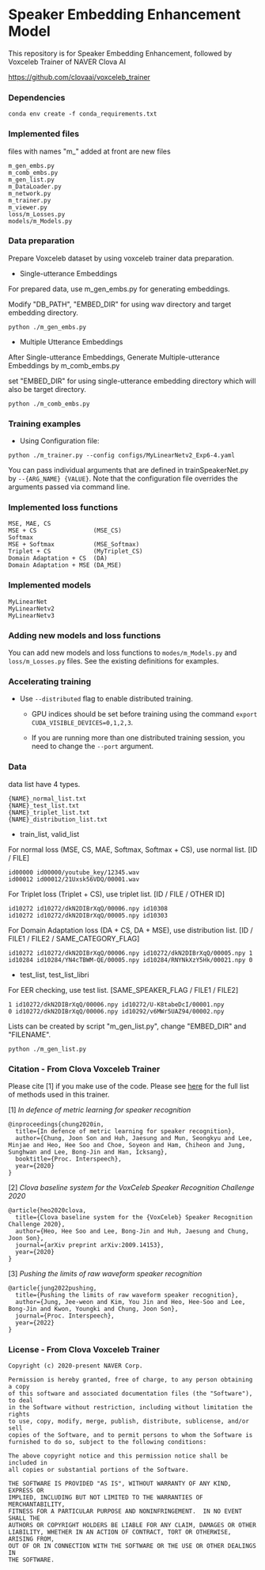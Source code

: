 # Speaker Embedding Enhancement Model

This repository is for Speaker Embedding Enhancement, followed by Voxceleb Trainer of NAVER Clova AI

https://github.com/clovaai/voxceleb_trainer


### Dependencies
```
conda env create -f conda_requirements.txt
```

### Implemented files

files with names "m_" added at front are new files

```
m_gen_embs.py
m_comb_embs.py
m_gen_list.py
m_DataLoader.py
m_network.py
m_trainer.py
m_viewer.py
loss/m_Losses.py
models/m_Models.py
```

### Data preparation

Prepare Voxceleb dataset by using voxceleb trainer data preparation.

- Single-utterance Embeddings

For prepared data, use m_gen_embs.py for generating embeddings.

Modify "DB_PATH", "EMBED_DIR" for using wav directory and target embedding directory.
```
python ./m_gen_embs.py
```

- Multiple Utterance Embeddings

After Single-utterance Embeddings, Generate Multiple-utterance Embeddings by m_comb_embs.py

set "EMBED_DIR" for using single-utterance embedding directory which will also be target directory.
```
python ./m_comb_embs.py
```

### Training examples

- Using Configuration file:
```
python ./m_trainer.py --config configs/MyLinearNetv2_Exp6-4.yaml
```

You can pass individual arguments that are defined in trainSpeakerNet.py by `--{ARG_NAME} {VALUE}`.
Note that the configuration file overrides the arguments passed via command line.

### Implemented loss functions
```
MSE, MAE, CS
MSE + CS                (MSE_CS)
Softmax
MSE + Softmax           (MSE_Softmax)
Triplet + CS            (MyTriplet_CS)
Domain Adaptation + CS  (DA)
Domain Adaptation + MSE (DA_MSE)
```

### Implemented models
```
MyLinearNet
MyLinearNetv2
MyLinearNetv3
```

### Adding new models and loss functions

You can add new models and loss functions to `modes/m_Models.py` and `loss/m_Losses.py` files. See the existing definitions for examples.

### Accelerating training

- Use `--distributed` flag to enable distributed training.

  - GPU indices should be set before training using the command `export CUDA_VISIBLE_DEVICES=0,1,2,3`.

  - If you are running more than one distributed training session, you need to change the `--port` argument.

### Data

data list have 4 types.
```
{NAME}_normal_list.txt
{NAME}_test_list.txt
{NAME}_triplet_list.txt
{NAME}_distribution_list.txt
```

- train_list, valid_list

For normal loss (MSE, CS, MAE, Softmax, Softmax + CS), use normal list. [ID / FILE]
```
id00000 id00000/youtube_key/12345.wav
id00012 id00012/21Uxsk56VDQ/00001.wav
```

For Triplet loss (Triplet + CS), use triplet list. [ID / FILE / OTHER ID]
```
id10272 id10272/dkN2DIBrXqQ/00006.npy id10308
id10272 id10272/dkN2DIBrXqQ/00005.npy id10303
```

For Domain Adaptation loss (DA + CS, DA + MSE), use distribution list. [ID / FILE1 / FILE2 / SAME_CATEGORY_FLAG]
```
id10272 id10272/dkN2DIBrXqQ/00006.npy id10272/dkN2DIBrXqQ/00005.npy 1
id10284 id10284/YN4cTBWM-QE/00005.npy id10284/RNYNkXzY5Hk/00021.npy 0
```

- test_list, test_list_libri

For EER checking, use test list. [SAME_SPEAKER_FLAG / FILE1 / FILE2]
```
1 id10272/dkN2DIBrXqQ/00006.npy id10272/U-K8tabeDcI/00001.npy
0 id10272/dkN2DIBrXqQ/00006.npy id10292/v6MWr5UAZ94/00002.npy
```

Lists can be created by script "m_gen_list.py", change "EMBED_DIR" and "FILENAME".
```
python ./m_gen_list.py 
```

### Citation - From Clova Voxceleb Trainer

Please cite [1] if you make use of the code. Please see [here](References.md) for the full list of methods used in this trainer.

[1] _In defence of metric learning for speaker recognition_
```
@inproceedings{chung2020in,
  title={In defence of metric learning for speaker recognition},
  author={Chung, Joon Son and Huh, Jaesung and Mun, Seongkyu and Lee, Minjae and Heo, Hee Soo and Choe, Soyeon and Ham, Chiheon and Jung, Sunghwan and Lee, Bong-Jin and Han, Icksang},
  booktitle={Proc. Interspeech},
  year={2020}
}
```

[2] _Clova baseline system for the VoxCeleb Speaker Recognition Challenge 2020_
```
@article{heo2020clova,
  title={Clova baseline system for the {VoxCeleb} Speaker Recognition Challenge 2020},
  author={Heo, Hee Soo and Lee, Bong-Jin and Huh, Jaesung and Chung, Joon Son},
  journal={arXiv preprint arXiv:2009.14153},
  year={2020}
}
```

[3] _Pushing the limits of raw waveform speaker recognition_
```
@article{jung2022pushing,
  title={Pushing the limits of raw waveform speaker recognition},
  author={Jung, Jee-weon and Kim, You Jin and Heo, Hee-Soo and Lee, Bong-Jin and Kwon, Youngki and Chung, Joon Son},
  journal={Proc. Interspeech},
  year={2022}
}
```

### License - From Clova Voxceleb Trainer
```
Copyright (c) 2020-present NAVER Corp.

Permission is hereby granted, free of charge, to any person obtaining a copy
of this software and associated documentation files (the "Software"), to deal
in the Software without restriction, including without limitation the rights
to use, copy, modify, merge, publish, distribute, sublicense, and/or sell
copies of the Software, and to permit persons to whom the Software is
furnished to do so, subject to the following conditions:

The above copyright notice and this permission notice shall be included in
all copies or substantial portions of the Software.

THE SOFTWARE IS PROVIDED "AS IS", WITHOUT WARRANTY OF ANY KIND, EXPRESS OR
IMPLIED, INCLUDING BUT NOT LIMITED TO THE WARRANTIES OF MERCHANTABILITY,
FITNESS FOR A PARTICULAR PURPOSE AND NONINFRINGEMENT.  IN NO EVENT SHALL THE
AUTHORS OR COPYRIGHT HOLDERS BE LIABLE FOR ANY CLAIM, DAMAGES OR OTHER
LIABILITY, WHETHER IN AN ACTION OF CONTRACT, TORT OR OTHERWISE, ARISING FROM,
OUT OF OR IN CONNECTION WITH THE SOFTWARE OR THE USE OR OTHER DEALINGS IN
THE SOFTWARE.
```
